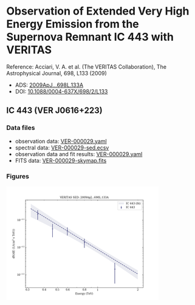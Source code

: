 # Observation of Extended Very High Energy Emission from the Supernova Remnant IC 443 with VERITAS

Reference:
Acciari, V. A. et al. (The VERITAS Collaboration), The Astrophysical Journal, 698, L133 (2009)

- ADS: [2009ApJ...698L.133A](http://adsabs.harvard.edu/abs/2009ApJ...698L.133A)
- DOI: [10.1088/0004-637X/698/2/L133](https://doi.org/10.1088/0004-637X/698/2/L133)

## IC 443 (VER J0616+223)
### Data files

- observation data: [VER-000029.yaml](VER-000029.yaml)  
- spectral data: [VER-000029-sed.ecsv](VER-000029-sed.ecsv)  
- observation data and fit results: [VER-000029.yaml](VER-000029.yaml)  
- FITS data: [VER-000029-skymap.fits](VER-000029-skymap.fits)  


### Figures

<img src="figures/2009ApJ...698L.133A-VER-29-1-sed.png" alt="drawing" width="400"/>



